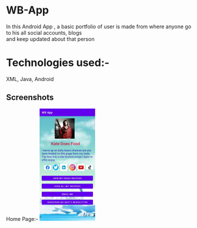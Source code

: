 # WB-App
In this Android App , a basic portfolio of user is made from where anyone go to his all social accounts, blogs  
and keep updated about that person



# Technologies used:-
XML, Java, Android


Screenshots
-----------

Home Page:-
<img width="30%" src="screenshots/1.jpeg" />
